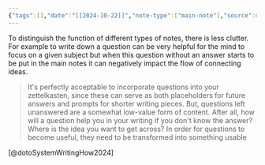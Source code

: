 ```yaml
---
{"tags":[],"date":"[[2024-10-22]]","note-type":["main-note"],"source":null,"dg-publish":true,"parent":[],"child":null,"permalink":"/bins/zettelkasten/main-notes/the-importance-of-distinguishing-different-type-of-notes-and-the-why/","dgPassFrontmatter":true,"noteIcon":"","created":"2025-01-24T11:21:27.828+01:00","updated":"2025-07-10T21:00:39.035+02:00"}
---
```



To distinguish the function of different types of notes, there is less clutter. For example to write down a question can be very helpful for the mind to focus on a given subject but when this question without an answer starts to be put in the main notes it can negatively impact the flow of connecting ideas. 

> It's perfectly acceptable to incorporate questions into your zettelkasten, since these can serve as both placeholders for future answers and prompts for shorter writing pieces. But, questions left unanswered are a somewhat low-value form of content. After all, how will a question help you in your writing if you don't know the answer? Where is the idea you want to get across? In order for questions to become useful, they need to be transformed into something usable

[@dotoSystemWritingHow2024]
